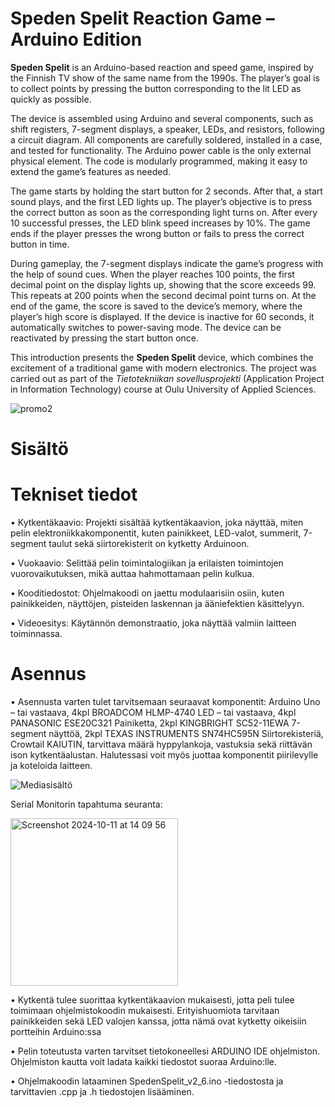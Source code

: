 # Speden Spelit Reaction Game – Arduino Edition


**Speden Spelit** is an Arduino-based reaction and speed game, inspired by the Finnish TV show of the same name from the 1990s. The player’s goal is to collect points by pressing the button corresponding to the lit LED as quickly as possible.

The device is assembled using Arduino and several components, such as shift registers, 7-segment displays, a speaker, LEDs, and resistors, following a circuit diagram. All components are carefully soldered, installed in a case, and tested for functionality. The Arduino power cable is the only external physical element. The code is modularly programmed, making it easy to extend the game’s features as needed.

The game starts by holding the start button for 2 seconds. After that, a start sound plays, and the first LED lights up. The player’s objective is to press the correct button as soon as the corresponding light turns on. After every 10 successful presses, the LED blink speed increases by 10%. The game ends if the player presses the wrong button or fails to press the correct button in time.

During gameplay, the 7-segment displays indicate the game’s progress with the help of sound cues. When the player reaches 100 points, the first decimal point on the display lights up, showing that the score exceeds 99. This repeats at 200 points when the second decimal point turns on. At the end of the game, the score is saved to the device’s memory, where the player’s high score is displayed. If the device is inactive for 60 seconds, it automatically switches to power-saving mode. The device can be reactivated by pressing the start button once.

This introduction presents the **Speden Spelit** device, which combines the excitement of a traditional game with modern electronics. The project was carried out as part of the *Tietotekniikan sovellusprojekti* (Application Project in Information Technology) course at Oulu University of Applied Sciences.



![promo2](https://github.com/user-attachments/assets/f8ad9e48-5bbe-4b00-b72d-6d8116a723de)

# Sisältö

# Tekniset tiedot
•	Kytkentäkaavio: Projekti sisältää kytkentäkaavion, joka näyttää, miten pelin elektroniikkakomponentit, kuten painikkeet, LED-valot, summerit, 7-segment taulut sekä siirtorekisterit on kytketty Arduinoon. 

•	Vuokaavio: Selittää pelin toimintalogiikan ja erilaisten toimintojen vuorovaikutuksen, mikä auttaa hahmottamaan pelin kulkua.


•	Kooditiedostot: Ohjelmakoodi on jaettu modulaarisiin osiin, kuten painikkeiden, näyttöjen, pisteiden laskennan ja ääniefektien käsittelyyn.

•	Videoesitys: Käytännön demonstraatio, joka näyttää valmiin laitteen toiminnassa.

# Asennus
•	Asennusta varten tulet tarvitsemaan seuraavat komponentit: Arduino Uno – tai vastaava, 4kpl BROADCOM HLMP-4740 LED – tai vastaava, 4kpl PANASONIC ESE20C321 Painiketta, 2kpl KINGBRIGHT SC52-11EWA 7-segment näyttöä, 2kpl TEXAS INSTRUMENTS SN74HC595N Siirtorekisteriä, Crowtail KAIUTIN, tarvittava määrä hyppylankoja, vastuksia sekä riittävän ison kytkentäalustan. Halutessasi voit myös juottaa komponentit piirilevylle ja koteloida laitteen.

![Mediasisältö](https://github.com/user-attachments/assets/0fc59c87-1206-473f-9d1a-f863519c6c72)

Serial Monitorin tapahtuma seuranta:

<img width="268" alt="Screenshot 2024-10-11 at 14 09 56" src="https://github.com/user-attachments/assets/fc799035-19d4-499e-88e8-967aa2689f7c">


•	Kytkentä tulee suorittaa kytkentäkaavion mukaisesti, jotta peli tulee toimimaan ohjelmistokoodin mukaisesti. Erityishuomiota tarvitaan painikkeiden sekä LED valojen kanssa, jotta nämä ovat kytketty oikeisiin portteihin Arduino:ssa

•	Pelin toteutusta varten tarvitset tietokoneellesi ARDUINO IDE ohjelmiston. Ohjelmiston kautta voit ladata kaikki tiedostot suoraa Arduino:lle.

•	Ohjelmakoodin lataaminen SpedenSpelit_v2_6.ino -tiedostosta ja tarvittavien .cpp ja .h tiedostojen lisääminen.
